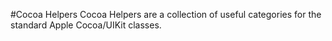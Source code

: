 #Cocoa Helpers
Cocoa Helpers are a collection of useful categories for the standard Apple Cocoa/UIKit classes.